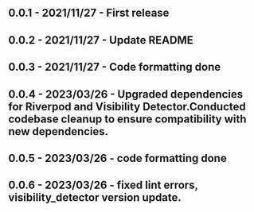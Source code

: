 ## 0.0.1 - 2021/11/27 - First release
## 0.0.2 - 2021/11/27 - Update README
## 0.0.3 - 2021/11/27 - Code formatting done
## 0.0.4 - 2023/03/26 - Upgraded dependencies for Riverpod and Visibility Detector.Conducted codebase cleanup to ensure compatibility with new dependencies.
## 0.0.5 - 2023/03/26 - code formatting done
## 0.0.6 - 2023/03/26 - fixed lint errors, visibility_detector version update.




